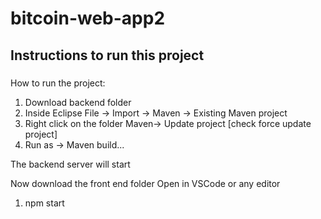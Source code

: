 # bitcoin-web-app2
## Instructions to run this project
### 
How to run the project:

1. Download backend folder
2. Inside Eclipse
File -> Import -> Maven -> Existing Maven project
3. Right click on the folder
Maven-> Update project [check force update project] 
4. Run as -> Maven build...

The backend server will start

Now download the front end folder
Open in VSCode or any editor
1. npm start

